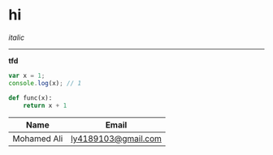 # hi

*italic*

___

**tfd**

```javascript
var x = 1;
console.log(x); // 1
```

```python
def func(x):
    return x + 1 
```

| Name       | Email               |
|------------|---------------------|
|Mohamed Ali | ly4189103@gmail.com |
